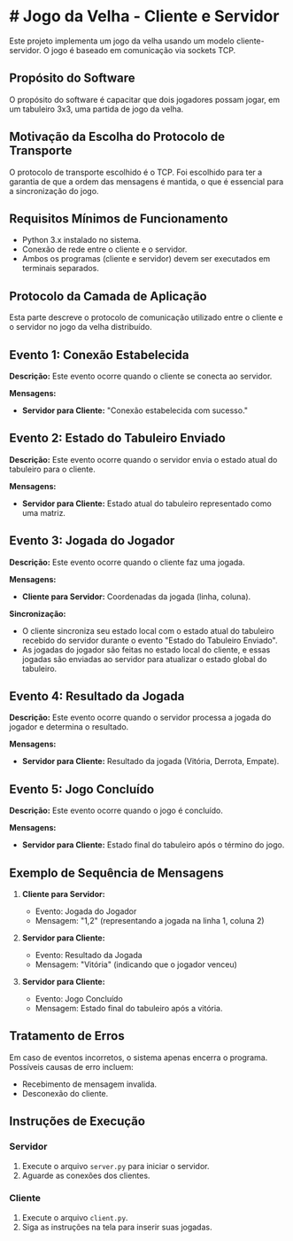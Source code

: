 # # Jogo da Velha - Cliente e Servidor

Este projeto implementa um jogo da velha usando um modelo cliente-servidor. O jogo é baseado em comunicação via sockets TCP.

## Propósito do Software

O propósito do software é capacitar que dois jogadores possam jogar, em um tabuleiro 3x3, uma partida de jogo da velha.

## Motivação da Escolha do Protocolo de Transporte

O protocolo de transporte escolhido é o TCP. Foi escolhido para ter a garantia de que a ordem das mensagens é mantida, o que é essencial para a sincronização do jogo.

## Requisitos Mínimos de Funcionamento

- Python 3.x instalado no sistema.
- Conexão de rede entre o cliente e o servidor.
- Ambos os programas (cliente e servidor) devem ser executados em terminais separados.

## Protocolo da Camada de Aplicação

Esta parte descreve o protocolo de comunicação utilizado entre o cliente e o servidor no jogo da velha distribuído.

## Evento 1: Conexão Estabelecida

**Descrição:** Este evento ocorre quando o cliente se conecta ao servidor.

**Mensagens:**
- **Servidor para Cliente:** "Conexão estabelecida com sucesso."

## Evento 2: Estado do Tabuleiro Enviado

**Descrição:** Este evento ocorre quando o servidor envia o estado atual do tabuleiro para o cliente.

**Mensagens:**
- **Servidor para Cliente:** Estado atual do tabuleiro representado como uma matriz.

## Evento 3: Jogada do Jogador

**Descrição:** Este evento ocorre quando o cliente faz uma jogada.

**Mensagens:**
- **Cliente para Servidor:** Coordenadas da jogada (linha, coluna).

**Sincronização:**
- O cliente sincroniza seu estado local com o estado atual do tabuleiro recebido do servidor durante o evento "Estado do Tabuleiro Enviado".
- As jogadas do jogador são feitas no estado local do cliente, e essas jogadas são enviadas ao servidor para atualizar o estado global do tabuleiro.

## Evento 4: Resultado da Jogada

**Descrição:** Este evento ocorre quando o servidor processa a jogada do jogador e determina o resultado.

**Mensagens:**
- **Servidor para Cliente:** Resultado da jogada (Vitória, Derrota, Empate).

## Evento 5: Jogo Concluído

**Descrição:** Este evento ocorre quando o jogo é concluído.

**Mensagens:**
- **Servidor para Cliente:** Estado final do tabuleiro após o término do jogo.

## Exemplo de Sequência de Mensagens

1. **Cliente para Servidor:**
   - Evento: Jogada do Jogador
   - Mensagem: "1,2" (representando a jogada na linha 1, coluna 2)

2. **Servidor para Cliente:**
   - Evento: Resultado da Jogada
   - Mensagem: "Vitória" (indicando que o jogador venceu)

3. **Servidor para Cliente:**
   - Evento: Jogo Concluído
   - Mensagem: Estado final do tabuleiro após a vitória.


## Tratamento de Erros

Em caso de eventos incorretos, o sistema apenas encerra o programa. Possíveis causas de erro incluem:
- Recebimento de mensagem invalida.
- Desconexão do cliente.

## Instruções de Execução

### Servidor

1. Execute o arquivo `server.py` para iniciar o servidor.
2. Aguarde as conexões dos clientes.

### Cliente

1. Execute o arquivo `client.py`.
2. Siga as instruções na tela para inserir suas jogadas.

